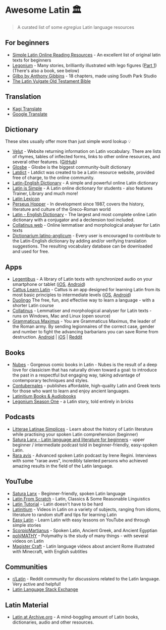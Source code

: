 # Awesome Latin 🏛️

> A curated list of some *egregius* Latin language resources

## For beginners

- [Simple Latin Online Reading Resources](http://johnpiazza.net/latin/online-reading/) - An excellent list of original latin texts for beginners
- [Legonium](https://www.legonium.com/) - Many stories, brilliantly illustrated with lego figures ([Part 1](https://www.legonium.com/prima-1)) (There's also a book, see below)
- [Gilbo by Anthony Gibbins](https://libellilatini.blogspot.com/2009/08/gilbo-anthony-gibbins.html) - 18 chapters, made using South Park Studio
- [The Latin Vulgate Old Testament Bible](https://vulgate.org/ot/genesis_1.htm)

## Translation 

- [Kagi Translate](https://translate.kagi.com/)
- [Google Translate](https://translate.google.com/)

## Dictionary

These sites usually offer more than just simple word lookup 💡

- [Velut](https://www.velut.co.uk/) - Website returning information on Latin vocabulary. There are lists of rhymes, tables of inflected forms, links to other online resources, and several other features. ([GitHub](https://github.com/DuncanRitchie/velut))
- [Glosbe](https://glosbe.com/en/la) - Glosbe is the biggest community-built dictionary
- [Latdict](https://www.latin-dictionary.net/) - Latdict was created to be a Latin resource website, provided free of charge, to the online community.
- [Latin-English Dictionary](https://www.latin-english.com/) - A simple and powerful online Latin dictionary
- [Latin is Simple](https://www.latin-is-simple.com/en/) - A Latin online dictionary for students - also features Trainer, Library and much more!
- [Latin Lexicon](https://latinlexicon.org/search_english.php)
- [Perseus Hopper](https://www.perseus.tufts.edu/hopper/) - In development since 1987, covers the history, literature and culture of the Greco-Roman world
- [Latin - English Dictionary](https://www.online-latin-dictionary.com/) - The largest and most complete online Latin dictionary with a conjugator and a declension tool included.
- [Collatinus web](https://outils.biblissima.fr/en/collatinus-web/index.php) - Online lemmatiser and morphological analyser for Latin texts
- [Dictionarium latino-anglicum](https://la-en.dict.cc/) - Every user is encouraged to contribute to the Latin-English dictionary by adding and/or verifying translation suggestions. The resulting vocabulary database can be downloaded and used for free.

## Apps

- [Legentibus](https://latinitium.com/legentibus) - A library of Latin texts with synchronized audio on your smartphone or tablet ([iOS](https://apps.apple.com/us/app/legentibus-learn-latin/id1545335612#?platform=iphone), [Android](https://play.google.com/store/apps/details?id=app.legentibus.shelf)) 
- [Cattus Learn Latin](https://cattus.app/) - Cattus is an app designed for learning Latin from its most basic principles to intermediate levels ([iOS](https://apps.apple.com/gb/app/cattus-learn-latin/id1549661920), [Android](https://play.google.com/store/apps/details?id=com.cattuslatin.cattus_app&hl=en-US))
- [Duolingo](https://www.duolingo.com/) The free, fun, and effective way to learn a language - with a shorter Latin course
- [Collatinus](https://outils.biblissima.fr/en/collatinus-web/index.php) - Lemmatiser and morphological analyser for Latin texts - runs on Windows, Mac and Linux (open source)
- [Grammaticus Maximus](https://magludo.itch.io/gramax) - You are Grammaticus Maximus, the leader of the Roman army. By sending legionnaires of the correct case, gender and number to fight the advancing barbarians you can save Rome from destruction. [Android](https://apps.apple.com/us/app/grammaticus-maximus-latijn/id1611073700) | [iOS](https://play.google.com/store/apps/details?id=com.DeGameMeester.GrammaticusMaximus) | [Reddit](https://www.reddit.com/r/latin/comments/1fi6obb/grammaticus_maximus_latin_educational_game/)

## Books

- [Nubes](https://www.nubes.live/en/) - Gorgeous comic books in Latin - Nubes is the result of a deep love for classicism that has naturally driven toward a goal: to introduce the past in a respectful but engaging way, taking advantage of contemporary techniques and styles.
- [Contubernales](https://contubernalesbooks.com/) - publishes affordable, high-quality Latin and Greek texts for those who want to learn and enjoy ancient languages.
- [Latinitium Books & Audiobooks](https://store.latinitium.com/)
- [Legonium Season One](https://www.lulu.com/shop/anthony-gibbins/legonium-season-one/paperback/product-24218945.html?page=1&pageSize=4) - a Latin story, told entirely in bricks

## Podcasts

- [Litterae Latinae Simplices](https://podcasters.spotify.com/pod/show/litterae-latinae) - Learn about the history of Latin literature while practising your spoken Latin comprehension (beginner)
- [Satura Lanx - Latin language and literature for beginners](https://podcasters.spotify.com/pod/show/satura-lanx) - upper beginner / intermediate podcast told in beginner-friendly, easy-spoken Latin.
- [Rara avis](https://podcasters.spotify.com/pod/show/rara-avis-podcast) - Advanced spoken Latin podcast by Irene Regini. Interviews with some "rarae aves", incredibly talented persons who achieved amazing results in the field of the Latin language.

## YouTube

- [Satura Lanx](https://www.youtube.com/@SaturaLanx) - Beginner-friendly, spoken Latin language
- [Latin From Scratch](https://www.youtube.com/@latinfromscratch) - Latin, Classics & Some Reasonable Linguistics
- [Latin Tutorial](https://www.youtube.com/@latintutorial/) - Latin doesn't have to be hard
- [Latinitium](https://www.youtube.com/@Latinitium) - Videos in Latin on a variety of subjects, ranging from idioms, literature to random stuff and tips for learning Latin
- [Easy Latin](https://www.youtube.com/@EasyLatin) - Learn Latin with easy lessons on YouTube and through simple stories
- [ScorpioMartianus](https://www.youtube.com/@ScorpioMartianus) - Spoken Latin, Ancient Greek, and Ancient Egyptian
- [polýMATHY](https://www.youtube.com/@polyMATHY_Luke) - Polymathy is the study of many things - with several videos on Latin
- [Magister Craft](https://www.youtube.com/@MagisterCraft) - Latin language videos about ancient Rome illustrated with Minecraft, with English subtitles

## Communities

- [r/Latin](https://www.reddit.com/r/latin/) - Reddit community for discussions related to the Latin language. Very active and helpful!
- [Latin Language Stack Exchange](https://latin.stackexchange.com/)

## Latin Material

- [Latin at Archive.org](https://archive.org/search?query=%28language%3Alat+OR+language%3A%22Latin%22%29) - A mind-boggling amount of Latin books, dictionaries, audio and other resources.
